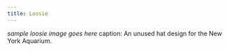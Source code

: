 ```yaml
---
title: Loosie
---
```


*sample loosie*
_image goes here_
caption: An unused hat design for the New York Aquarium.
